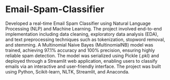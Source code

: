 # Email-Spam-Classifier
Developed a real-time Email Spam Classifier using Natural Language Processing (NLP) and Machine Learning. The project involved end-to-end implementation including data cleaning, exploratory data analysis (EDA), and text preprocessing techniques such as tokenization, stopword removal, and stemming. A Multinomial Naive Bayes (MultinomialNB) model was trained, achieving 97.1% accuracy and 100% precision, ensuring highly reliable spam detection. The model was serialized using Pickle (.pkl) and deployed through a Streamlit web application, enabling users to classify emails via an interactive and user-friendly interface. The project was built using Python, Scikit-learn, NLTK, Streamlit, and Anaconda.
